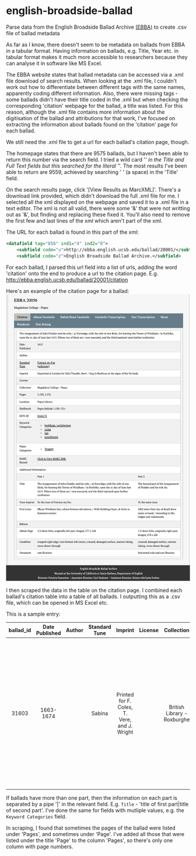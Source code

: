# english-broadside-ballad
Parse data from the English Broadside Ballad Archive [(EBBA)](https://ebba.english.ucsb.edu) to create .csv file of ballad metadata

As far as I know, there doesn't seem to be metadata on ballads from EBBA in a tabular format. Having information on ballads, e.g. Title, Year etc. in tabular format makes it much more accessible to researchers because they can analyse it in software like MS Excel.

The EBBA website states that ballad metadata can be accessed via a .xml file download of search results. When looking at the .xml file, I couldn't work out how to differentiate between different tags with the same names, apparently coding different information. Also, there were missing tags - some ballads didn't have their title coded in the .xml but when checking the corresponding 'citation' webpage for the ballad, a title was listed. For this reason, although the .xml file contains more information about the digitisation of the ballad and attributions for that work, I've focused on extracting the information about ballads found on the 'citation' page for each ballad.

We still need the .xml file to get a url for each ballad's citation page, though.

 The homepage states that there are 9575 ballads, but I haven't been able to return this number via the search field. I tried a wild card '*' in the Title and Full Text fields but this searched for the literal '*'. The most results I've been able to return are 9559, achieved by searching ' ' (a space) in the 'Title' field.

On the search results page, click '[View Results as MarcXML]'. There's a download link provided, which didn't download the full .xml file for me. I selected all the xml displayed on the webpage and saved it to a .xml file in a text editor. The xml is not all valid, there were some '&' that were not writting out as '&amp;', but finding and replacing these fixed it. You'll also need to remove the first few and last lines of the xml which aren't part of the xml.

The URL for each ballad is found in this part of the xml:

```xml
<datafield tag="856" ind1="4" ind2="0">
	<subfield code="u">http://ebba.english.ucsb.edu/ballad/20001/</subfield>
	<subfield code="z">English Broadside Ballad Archive.</subfield>
```

For each ballad, I parsed this url field into a list of urls, adding the word 'citation' onto the end to produce a url to the citation page. E.g. http://ebba.english.ucsb.edu/ballad/20001/citation

Here's an example of the citation page for a ballad:
![EBBA citation page sample](citation_page_sample.png "EBBA citation page sample")

I then scraped the data in the table on the citation page. I combined each ballad's citation table into a table of all ballads. I outputting this as a .csv file, which can be opened in MS Excel etc.

This is a sample entry:

ballad\_id|Date Published|Author|Standard Tune|Imprint|License|Collection|Location|Shelfmark|ESTC ID|Keyword Categories|MARC Record|Title|Tune Imprint|First Lines|Refrain|Condition|Ornament|url|Pepys Categories|Album Page|Notes|Pages
:-----:|:-----:|:-----:|:-----:|:-----:|:-----:|:-----:|:-----:|:-----:|:-----:|:-----:|:-----:|:-----:|:-----:|:-----:|:-----:|:-----:|:-----:|:-----:|:-----:|:-----:|:-----:|:-----:
31603|1663-1674| |Sabina|Printed for F. Coles, T. Vere, and J. Wright| |British Library - Roxburghe|British Library|C.20.f.8.93|R228172|love\|mythology / Classical\|sex / sexuality|Click to View MARC-XML|CVPIDS CVRTESIE: / in the wooing of fair Sabina.|To a pleasant new Tune.|AS on a day Sabina fell asleep, / Into her bower it was my chance to creep,|I first spake soft, \| And thought it best, \| Then did I touch, \| But yet she slept, \| Where Cupids lips, \| With quaking fear,| | |http://ebba.english.ucsb.edu/ballad/31603/citation| | |Printed on the verso of EBBA 31602, entitled "WILLOUGHBY: / Being a true Relation of a famous and bloody BATTEL fought in Flanders, / by the Noble and Valiant Willoughby, with 1500 English, against 40000 Spa- / niards, where the English obtain'd a notable Victory, to the Glory and Renown of our Nation."|2.93 Verso

If ballads have more than one part, then the information on each part is separated by a pipe '|' in the relevant field. E.g. `Title` - 'title of first part|title of second part'. I've done the same for fields with mutliple values, e.g. the `Keyword Categories` field.

In scraping, I found that sometimes the pages of the ballad were listed under 'Pages', and sometimes under 'Page'. I've added all those that were listed under the title 'Page' to the column 'Pages', so there's only one column with page numbers.

